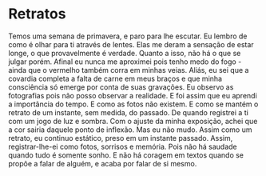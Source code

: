 <!-- pt :: Retratos :: 2025-09-29 02:00:38 -->

# Retratos

Temos uma semana de primavera, e paro para lhe escutar. Eu lembro de como é
olhar para ti através de lentes. Elas me deram a sensação de estar longe, o que
provavelmente é verdade. Quanto a isso, não há o que se julgar porém. Afinal eu
nunca me aproximei pois tenho medo do fogo - ainda que o vermelho também corra
em minhas veias. Aliás, eu sei que a covardia completa a falta de carne em meus
braços e que minha consciência só emerge por conta de suas gravações. Eu observo
as fotografias pois não posso observar a realidade. E foi assim que eu aprendi a
importância do tempo. E como as fotos não existem. E como se mantém o retrato de
um instante, sem medida, do passado. De quando registrei a ti com um jogo de luz
e sombra. Com o ajuste da minha exposição, achei que a cor sairia daquele ponto
de inflexão. Mas eu não mudo. Assim como um retrato, eu continuo estático, preso
em um instante passado. Assim, registrar-lhe-ei como fotos, sorrisos e memória.
Pois não há saudade quando tudo é somente sonho. E não há coragem em textos
quando se propõe a falar de alguém, e acaba por falar de si mesmo.
